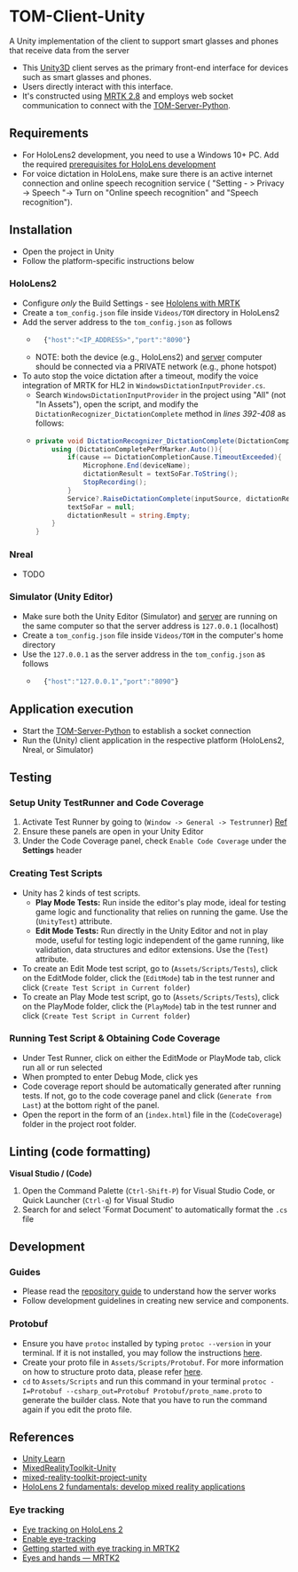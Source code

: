 # TOM-Client-Unity

A Unity implementation of the client to support smart glasses and phones that receive data from the server
- This [Unity3D](https://unity.com/) client serves as the primary front-end interface for devices such as smart glasses and phones. 
- Users directly interact with this interface. 
- It's constructed using [MRTK 2.8](https://github.com/microsoft/MixedRealityToolkit-Unity/tree/releases/2.8.3) and employs web socket communication to connect with the [TOM-Server-Python](../TOM-Server-Python).


## Requirements
- For HoloLens2 development, you need to use a Windows 10+ PC. Add the required [prerequisites for HoloLens development](https://learn.microsoft.com/en-us/training/modules/learn-mrtk-tutorials/1-1-introduction#prerequisites)
- For voice dictation in HoloLens, make sure there is an active internet connection and online speech recognition service ( "Setting - > Privacy -> Speech "-> Turn on "Online speech recognition" and "Speech recognition").


## Installation
- Open the project in Unity
- Follow the platform-specific instructions below

### HoloLens2
- Configure *only* the Build Settings - see [Hololens with MRTK](https://learn.microsoft.com/en-us/training/paths/beginner-hololens-2-tutorials/) 
- Create a `tom_config.json` file inside `Videos/TOM` directory in HoloLens2
- Add the server address to the `tom_config.json` as follows
	- ```javascript
		{"host":"<IP_ADDRESS>","port":"8090"}
	  ```
	- NOTE: both the device (e.g., HoloLens2) and [server](https://github.com/NUS-SSI/TOM-Server-Python) computer should be connected via a PRIVATE network (e.g., phone hotspot)
- To auto stop the voice dictation after a timeout, modify the voice integration of MRTK for HL2 in `WindowsDictationInputProvider.cs`.
  - Search `WindowsDictationInputProvider` in the project using "All" (not "In Assets"), open the script, and modify the `DictationRecognizer_DictationComplete` method in *lines 392-408* as follows:
  - ```cs
    private void DictationRecognizer_DictationComplete(DictationCompletionCause cause){ 
        using (DictationCompletePerfMarker.Auto()){
            if(cause == DictationCompletionCause.TimeoutExceeded){
                Microphone.End(deviceName);
                dictationResult = textSoFar.ToString();
                StopRecording();
            }
            Service?.RaiseDictationComplete(inputSource, dictationResult, dictationAudioClip);
            textSoFar = null;
            dictationResult = string.Empty;
        }
    }
    ```

### Nreal
- TODO

### Simulator (Unity Editor)
- Make sure both the Unity Editor (Simulator) and [server](../TOM-Server-Python) are running on the same computer so that the server address is `127.0.0.1` (localhost)
- Create a `tom_config.json` file inside `Videos/TOM` in the computer's home directory
- Use the `127.0.0.1` as the server address in the `tom_config.json` as follows
    - ```javascript
    	{"host":"127.0.0.1","port":"8090"}
	  ```


## Application execution
- Start the [TOM-Server-Python](../TOM-Server-Python) to establish a socket connection
- Run the (Unity) client application in the respective platform (HoloLens2, Nreal, or Simulator)


## Testing

### Setup Unity TestRunner and Code Coverage
1. Activate Test Runner by going to (`Window -> General -> Testrunner`) [Ref](https://docs.unity3d.com/Packages/com.unity.test-framework@1.4/manual/getting-started.html)
2. Ensure these panels are open in your Unity Editor
3. Under the Code Coverage panel, check `Enable Code Coverage` under the **Settings** header

### Creating Test Scripts
- Unity has 2 kinds of test scripts.
    - **Play Mode Tests:** Run inside the editor's play mode, ideal for testing game logic and functionality that relies on running the game. Use the (`UnityTest`) attribute.
    - **Edit Mode Tests:** Run directly in the Unity Editor and not in play mode, useful for testing logic independent of the game running, like validation, data structures and editor extensions. Use the (`Test`) attribute.
- To create an Edit Mode test script, go to (`Assets/Scripts/Tests`), click on the EditMode folder, click the (`EditMode`) tab in the test runner and click (`Create Test Script in Current folder`)
- To create an Play Mode test script, go to (`Assets/Scripts/Tests`), click on the PlayMode folder, click the (`PlayMode`) tab in the test runner and click (`Create Test Script in Current folder`)

### Running Test Script & Obtaining Code Coverage
- Under Test Runner, click on either the EditMode or PlayMode tab, click run all or run selected
- When prompted to enter Debug Mode, click yes
- Code coverage report should be automatically generated after running tests. If not, go to the code coverage panel and click (`Generate from Last`) at the bottom right of the panel.
- Open the report in the form of an (`index.html`) file in the (`CodeCoverage`) folder in the project root folder.


## Linting (code formatting)
**Visual Studio / (Code)**
1. Open the Command Palette (`Ctrl-Shift-P`) for Visual Studio Code, or Quick Launcher (`Ctrl-q`) for Visual Studio
2. Search for and select 'Format Document' to automatically format the `.cs` file


## Development

### Guides
- Please read the [repository guide](https://docs.google.com/document/d/13nuP668jawXzb_bnPgzxtRhcEUJzmzB0YHYm-yMr15I/edit#heading=h.d636ak5kflwe) to understand how the server works
- Follow development guidelines in creating new service and components.

### Protobuf
- Ensure you have `protoc` installed by typing `protoc --version` in your terminal. If it is not installed, you may follow the instructions [here](https://github.com/protocolbuffers/protobuf#protocol-compiler-installation).
- Create your proto file in `Assets/Scripts/Protobuf`. For more information on how to structure proto data, please refer [here](https://protobuf.dev/getting-started/csharptutorial/).
- `cd` to `Assets/Scripts` and run this command in your terminal `protoc -I=Protobuf --csharp_out=Protobuf Protobuf/proto_name.proto` to generate the builder class. Note that you have to run the command again if you edit the proto file.


## References
- [Unity Learn](https://learn.unity.com/)
- [MixedRealityToolkit-Unity](https://github.com/microsoft/MixedRealityToolkit-Unity)
- [mixed-reality-toolkit-project-unity](https://learn.microsoft.com/en-us/training/modules/mixed-reality-toolkit-project-unity/)
- [HoloLens 2 fundamentals: develop mixed reality applications](https://learn.microsoft.com/en-us/training/paths/beginner-hololens-2-tutorials/)

### Eye tracking
- [Eye tracking on HoloLens 2](https://learn.microsoft.com/en-us/windows/mixed-reality/design/eye-tracking)
- [Enable eye-tracking ](https://learn.microsoft.com/en-us/training/modules/use-eye-tracking-voice-commands/)
- [Getting started with eye tracking in MRTK2](https://learn.microsoft.com/en-us/windows/mixed-reality/mrtk-unity/mrtk2/features/input/eye-tracking/eye-tracking-basic-setup?view=mrtkunity-2022-05)
- [Eyes and hands — MRTK2](https://learn.microsoft.com/en-us/windows/mixed-reality/mrtk-unity/mrtk2/features/input/eye-tracking/eye-tracking-eyes-and-hands?view=mrtkunity-2022-05)

